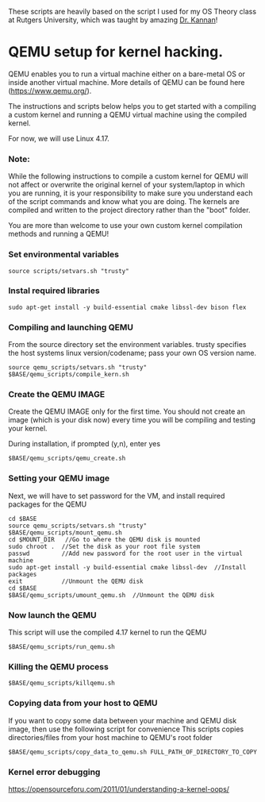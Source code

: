 These scripts are heavily based on the script I used for my OS Theory class at Rutgers University, which was taught by amazing [Dr. Kannan](https://github.com/SudarsunKannan)!


# QEMU setup for kernel hacking.

QEMU enables you to run a virtual machine either on a bare-metal OS or inside another virtual machine. 
More details of QEMU can be found here (https://www.qemu.org/).

The instructions and scripts below helps you to get started with a compiling a custom kernel and running a 
QEMU virtual machine using the compiled kernel.

For now, we will use Linux 4.17.

### Note:  

While the following  instructions to compile a custom kernel for QEMU will not affect or overwrite the original kernel of your system/laptop in which you are running, it is your responsibility to make sure you understand each of the script commands and know what you are doing. The kernels are compiled and written to the project directory rather than the "boot" folder.

You are more than welcome to use your own custom kernel compilation methods and running a QEMU!

### Set environmental variables
```
source scripts/setvars.sh "trusty"
```

### Instal required libraries
```
sudo apt-get install -y build-essential cmake libssl-dev bison flex
```

### Compiling and launching QEMU 
From the source directory set the environment variables.
trusty specifies the host systems linux version/codename; pass your own OS version name.
```
source qemu_scripts/setvars.sh "trusty"   
$BASE/qemu_scripts/compile_kern.sh
```

### Create the QEMU IMAGE  

Create the QEMU IMAGE only for the first time. You should
not create an image (which is your disk now) every time you will be
compiling and testing your kernel.

During installation, if prompted (y,n), enter yes
```
$BASE/qemu_scripts/qemu_create.sh  
```

### Setting your QEMU image 

Next, we will have to set password for the VM, and install required packages 
for the QEMU
```
cd $BASE 
source qemu_scripts/setvars.sh "trusty"
$BASE/qemu_scripts/mount_qemu.sh
cd $MOUNT_DIR   //Go to where the QEMU disk is mounted
sudo chroot .  //Set the disk as your root file system
passwd         //Add new password for the root user in the virtual machine
sudo apt-get install -y build-essential cmake libssl-dev  //Install packages
exit           //Unmount the QEMU disk
cd $BASE
$BASE/qemu_scripts/umount_qemu.sh  //Unmount the QEMU disk
```

### Now launch the QEMU
This script will use the compiled 4.17 kernel to run the QEMU
```
$BASE/qemu_scripts/run_qemu.sh
```

### Killing the QEMU process
```
$BASE/qemu_scripts/killqemu.sh
```

### Copying data from your host to QEMU
If you want to copy some data between your machine and QEMU disk image, then use the following script for convenience
This scripts copies directories/files from your host machine to QEMU's root folder
```
$BASE/qemu_scripts/copy_data_to_qemu.sh FULL_PATH_OF_DIRECTORY_TO_COPY
```

### Kernel error debugging

https://opensourceforu.com/2011/01/understanding-a-kernel-oops/




